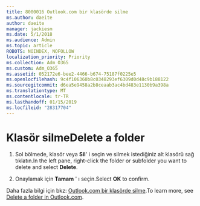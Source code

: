 ```yaml
---
title: 8000016 Outlook.com bir klasörde silme
ms.author: daeite
author: daeite
manager: jackiesm
ms.date: 5/1/2018
ms.audience: Admin
ms.topic: article
ROBOTS: NOINDEX, NOFOLLOW
localization_priority: Priority
ms.collection: Adm_O365
ms.custom: Adm_O365
ms.assetid: 052172e6-bee2-4466-b674-75187f0225e5
ms.openlocfilehash: 9c4f106360b8c0348293ef6309d0d48c9b188122
ms.sourcegitcommit: d6ea5e9458a2b8ceaab3ac4bd483e1130b9a398a
ms.translationtype: MT
ms.contentlocale: tr-TR
ms.lasthandoff: 01/15/2019
ms.locfileid: "28317704"
---
```

# <a name="delete-a-folder"></a><span data-ttu-id="0f6af-102">Klasör silme</span><span class="sxs-lookup"><span data-stu-id="0f6af-102">Delete a folder</span></span>

1. <span data-ttu-id="0f6af-103">Sol bölmede, klasör veya **Sil**' i seçin ve silmek istediğiniz alt klasörü sağ tıklatın.</span><span class="sxs-lookup"><span data-stu-id="0f6af-103">In the left pane, right-click the folder or subfolder you want to delete and select **Delete**.</span></span> 
    
2. <span data-ttu-id="0f6af-104">Onaylamak için **Tamam** ' ı seçin.</span><span class="sxs-lookup"><span data-stu-id="0f6af-104">Select **OK** to confirm.</span></span> 
    
<span data-ttu-id="0f6af-105">Daha fazla bilgi için bkz: [Outlook.com bir klasörde silme](https://go.microsoft.com/fwlink/p/?linkid=873134).</span><span class="sxs-lookup"><span data-stu-id="0f6af-105">To learn more, see [Delete a folder in Outlook.com](https://go.microsoft.com/fwlink/p/?linkid=873134).</span></span>
  

